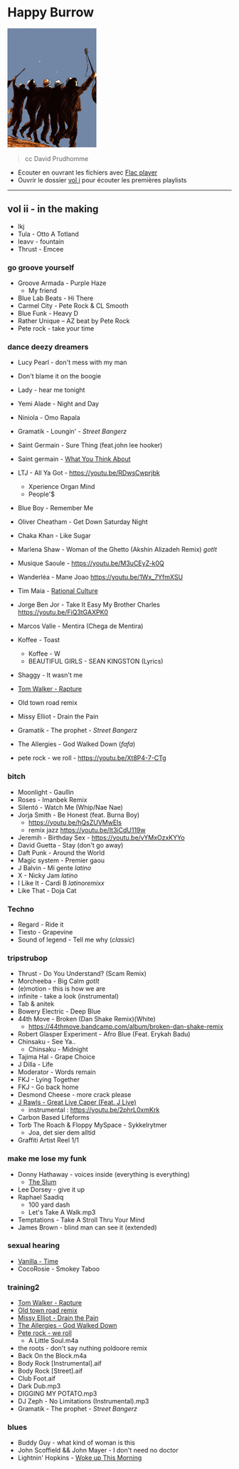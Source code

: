 # Happy Burrow
<img src="assets/vol1.jpg" alt="drawing" width="200"/>
	
> cc David Prudhomme

- Ecouter en ouvrant les fichiers avec [Flac player](http://flacplayer.ehubsoft.net)
- Ouvrir le dossier [vol i](vol.1) pour écouter les premières playlists 

***

## vol ii - in the making
- lkj
- Tula - Otto A Totland
- leavv - fountain
- Thrust - Emcee

### go groove yourself
- Groove Armada - Purple Haze
	- My friend
- Blue Lab Beats - Hi There
- Carmel City - Pete Rock & CL Smooth
- Blue Funk - Heavy D
- Rather Unique – AZ beat by Pete Rock
- Pete rock - take your time

### dance deezy dreamers
- Lucy Pearl - don't mess with my man
- Don't blame it on the boogie
- Lady - hear me tonight
- Yemi Alade - Night and Day
- Niniola - Omo Rapala
- Gramatik - Loungin' - *Street Bangerz*
- Saint Germain - Sure Thing (feat.john lee hooker)
- Saint germain - [What You Think About](https://youtu.be/zcWbg3bNrDE)
- LTJ - All Ya Got - https://youtu.be/RDwsCwprjbk
	- Xperience Organ Mind
	- People'$
- Blue Boy - Remember Me
- Oliver Cheatham - Get Down Saturday Night
- Chaka Khan - Like Sugar
- Marlena Shaw - Woman of the Ghetto (Akshin Alizadeh Remix) _gotIt_
- Musique Saoule - https://youtu.be/M3uCEyZ-k0Q
- Wanderléa - Mane Joao https://youtu.be/1Wx_7YfmXSU
- Tim Maia - [Rational Culture](https://youtu.be/t3NwmCU_r_U)
- Jorge Ben Jor - Take It Easy My Brother Charles https://youtu.be/FiQ3tGAXPK0
- Marcos Valle - Mentira (Chega de Mentira)
- Koffee - Toast
	- Koffee - W
	- BEAUTIFUL GIRLS - SEAN KINGSTON (Lyrics)
- Shaggy - It wasn't me

- [Tom Walker - Rapture](https://youtu.be/vXIRFVnApZM)
- Old town road remix
- Missy Elliot - Drain the Pain
- Gramatik - The prophet - *Street Bangerz*
- The Allergies - God Walked Down (*fafa*)
- pete rock - we roll - https://youtu.be/Xt8P4-7-CTg


### bitch
- Moonlight - Gaullin
- Roses - Imanbek Remix
- Silentó - Watch Me (Whip/Nae Nae)
- Jorja Smith - Be Honest (feat. Burna Boy) 
	- https://youtu.be/hQsZUVMwEls
	- remix jazz https://youtu.be/It3iCdU119w
- Jeremih - Birthday Sex - https://youtu.be/vYMxOzxKYYo
- David Guetta - Stay (don't go away)
- Daft Punk - Around the World
- Magic system - Premier gaou 
- J Balvin - Mi gente *latino*
- X - Nicky Jam *latino*
- I Like It - Cardi B *latinoremixx*
- Like That - Doja Cat


### Techno
- Regard - Ride it 
- Tiesto - Grapevine
- Sound of legend - Tell me why (*classic*)


### tripstrubop
- Thrust - Do You Understand? (Scam Remix)
- Morcheeba - Big Calm _gotIt_
- (e)motion - this is how we are
- infinite - take a look (instrumental)
- Tab & anitek
- Bowery Electric - Deep Blue
- 44th Move - Broken (Dan Shake Remix)(White) 
	 - https://44thmove.bandcamp.com/album/broken-dan-shake-remix
- Robert Glasper Experiment - Afro Blue (Feat. Erykah Badu)
- Chinsaku - See Ya..
	- Chinsaku - Midnight
- Tajima Hal - Grape Choice
- J Dilla - Life
- Moderator - Words remain
- FKJ - Lying Together
- FKJ - Go back home
- Desmond Cheese - more crack please
- [J Rawls - Great Live Caper (Feat. J Live)](https://youtu.be/qCvLtXmM-Ks)
	- instrumental : https://youtu.be/2phrL0xmKrk
- Carbon Based Lifeforms
- Torb The Roach & Floppy MySpace - Sykkelrytmer
	- Joa, det sier dem alltid
- Graffiti Artist Reel 1/1

### make me lose my funk
- Donny Hathaway - voices inside (everything is everything)
	- [The Slum](https://youtu.be/rdWoG4mMsXQ)
- Lee Dorsey - give it up
- Raphael Saadiq 
  - 100 yard dash
  - Let's Take A Walk.mp3
- Temptations - Take A Stroll Thru Your Mind
- James Brown - blind man can see it (extended)

### sexual hearing
- [Vanilla - Time](https://youtu.be/W7xT-uWFafI)
- CocoRosie - Smokey Taboo
 
### training2
- [Tom Walker - Rapture](https://youtu.be/vXIRFVnApZM)
- [Old town road remix](https://youtu.be/7ysFgElQtjI)
- [Missy Elliot - Drain the Pain](https://youtu.be/I3f-SBhTtuw)
- [The Allergies - God Walked Down](https://youtu.be/QGv8Q8pZZdc?t=33)
- [Pete rock - we roll](https://youtu.be/Xt8P4-7-CTg)
    - A Little Soul.m4a
- the roots - don't say nuthing poldoore remix
- Back On the Block.m4a
- Body Rock [Instrumental].aif
- Body Rock [Street].aif
- Club Foot.aif
- Dark Dub.mp3
- DIGGING MY POTATO.mp3
- DJ Zeph - No Limitations (Instrumental).mp3
- Gramatik - The prophet - *Street Bangerz*

### blues
- Buddy Guy - what kind of woman is this
- John Scoffield && John Mayer - I don't need no doctor
- Lightnin' Hopkins - [Woke up This Morning](https://youtu.be/0pM755x5npM)